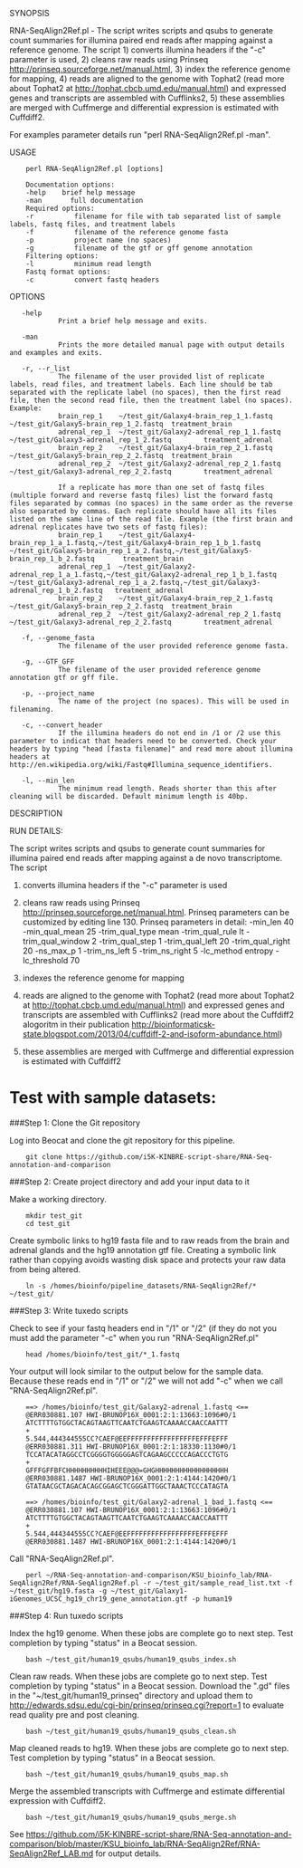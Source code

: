 SYNOPSIS

 RNA-SeqAlign2Ref.pl - The script writes scripts and qsubs to generate
       count summaries for illumina paired end reads after mapping against a
       reference genome. The script 1) converts illumina headers if the "-c"
       parameter is used, 2) cleans raw reads using Prinseq
       http://prinseq.sourceforge.net/manual.html, 3) index the reference
       genome for mapping, 4) reads are aligned to the genome with Tophat2
       (read more about Tophat2 at http://tophat.cbcb.umd.edu/manual.html) and
       expressed genes and transcripts are assembled with Cufflinks2, 5) these
       assemblies are merged with Cuffmerge and differential expression is
       estimated with Cuffdiff2.

For examples parameter details run "perl RNA-SeqAlign2Ref.pl -man".

USAGE

        perl RNA-SeqAlign2Ref.pl [options]

        Documentation options:
        -help    brief help message
        -man       full documentation
        Required options:
        -r          filename for file with tab separated list of sample labels, fastq files, and treatment labels
        -f          filename of the reference genome fasta
        -p          project name (no spaces)
        -g          filename of the gtf or gff genome annotation
        Filtering options:
        -l          minimum read length
        Fastq format options:
        -c          convert fastq headers

OPTIONS

       -help
                Print a brief help message and exits.

       -man
                Prints the more detailed manual page with output details and examples and exits.

       -r, --r_list
                The filename of the user provided list of replicate labels, read files, and treatment labels. Each line should be tab separated with the replicate label (no spaces), then the first read file, then the second read file, then the treatment label (no spaces). Example:
                brain_rep_1    ~/test_git/Galaxy4-brain_rep_1_1.fastq  ~/test_git/Galaxy5-brain_rep_1_2.fastq  treatment_brain
                adrenal_rep_1  ~/test_git/Galaxy2-adrenal_rep_1_1.fastq        ~/test_git/Galaxy3-adrenal_rep_1_2.fastq        treatment_adrenal
                brain_rep_2    ~/test_git/Galaxy4-brain_rep_2_1.fastq  ~/test_git/Galaxy5-brain_rep_2_2.fastq  treatment_brain
                adrenal_rep_2  ~/test_git/Galaxy2-adrenal_rep_2_1.fastq        ~/test_git/Galaxy3-adrenal_rep_2_2.fastq        treatment_adrenal

                If a replicate has more than one set of fastq files (multiple forward and reverse fastq files) list the forward fastq files separated by commas (no spaces) in the same order as the reverse also separated by commas. Each replicate should have all its files listed on the same line of the read file. Example (the first brain and adrenal replicates have two sets of fastq files):
                brain_rep_1    ~/test_git/Galaxy4-brain_rep_1_a_1.fastq,~/test_git/Galaxy4-brain_rep_1_b_1.fastq       ~/test_git/Galaxy5-brain_rep_1_a_2.fastq,~/test_git/Galaxy5-brain_rep_1_b_2.fastq       treatment_brain
                adrenal_rep_1  ~/test_git/Galaxy2-adrenal_rep_1_a_1.fastq,~/test_git/Galaxy2-adrenal_rep_1_b_1.fastq   ~/test_git/Galaxy3-adrenal_rep_1_a_2.fastq,~/test_git/Galaxy3-adrenal_rep_1_b_2.fastq   treatment_adrenal
                brain_rep_2    ~/test_git/Galaxy4-brain_rep_2_1.fastq  ~/test_git/Galaxy5-brain_rep_2_2.fastq  treatment_brain
                adrenal_rep_2  ~/test_git/Galaxy2-adrenal_rep_2_1.fastq        ~/test_git/Galaxy3-adrenal_rep_2_2.fastq        treatment_adrenal

       -f, --genome_fasta
                The filename of the user provided reference genome fasta.

       -g, --GTF_GFF
                The filename of the user provided reference genome annotation gtf or gff file.

       -p, --project_name
                The name of the project (no spaces). This will be used in filenaming.

       -c, --convert_header
                If the illumina headers do not end in /1 or /2 use this parameter to indicat that headers need to be converted. Check your headers by typing "head [fasta filename]" and read more about illumina headers at http://en.wikipedia.org/wiki/Fastq#Illumina_sequence_identifiers.

       -l, --min_len
                The minimum read length. Reads shorter than this after cleaning will be discarded. Default minimum length is 40bp.

DESCRIPTION

RUN DETAILS:

The script writes scripts and qsubs to generate count summaries for illumina paired end reads after mapping against a de novo transcriptome. The script

1) converts illumina headers if the "-c" parameter is used

2) cleans raw reads using Prinseq http://prinseq.sourceforge.net/manual.html. Prinseq parameters can be customized by editing line 130. Prinseq parameters in detail:
        -min_len 40
        -min_qual_mean 25
        -trim_qual_type mean
        -trim_qual_rule lt
        -trim_qual_window 2
        -trim_qual_step 1
        -trim_qual_left 20
        -trim_qual_right 20
        -ns_max_p 1
        -trim_ns_left 5
        -trim_ns_right 5
        -lc_method entropy
        -lc_threshold 70

3) indexes the reference genome for mapping

4) reads are aligned to the genome with Tophat2 (read more about Tophat2 at http://tophat.cbcb.umd.edu/manual.html) and expressed genes and transcripts are assembled with Cufflinks2 (read more about the Cuffdiff2 alogoritm in their publication http://bioinformaticsk-state.blogspot.com/2013/04/cuffdiff-2-and-isoform-abundance.html)

5) these assemblies are merged with Cuffmerge and differential expression is estimated with Cuffdiff2

# Test with sample datasets:

###Step 1: Clone the Git repository

Log into Beocat and clone the git repository for this pipeline.

        git clone https://github.com/i5K-KINBRE-script-share/RNA-Seq-annotation-and-comparison

###Step 2: Create project directory and add your input data to it

Make a working directory.

        mkdir test_git
        cd test_git
        

Create symbolic links to hg19 fasta file and to raw reads from the brain and adrenal glands and the hg19 annotation gtf file. Creating a symbolic link rather than copying avoids wasting disk space and protects your raw data from being altered.

        ln -s /homes/bioinfo/pipeline_datasets/RNA-SeqAlign2Ref/* ~/test_git/

###Step 3: Write tuxedo scripts

Check to see if your fastq headers end in "/1" or "/2" (if they do not you must add the parameter "-c" when you run "RNA-SeqAlign2Ref.pl"

        head /homes/bioinfo/test_git/*_1.fastq

Your output will look similar to the output below for the sample data. Because these reads end in "/1" or "/2" we will not add "-c" when we call "RNA-SeqAlign2Ref.pl".


        ==> /homes/bioinfo/test_git/Galaxy2-adrenal_1.fastq <==
        @ERR030881.107 HWI-BRUNOP16X_0001:2:1:13663:1096#0/1
        ATCTTTTGTGGCTACAGTAAGTTCAATCTGAAGTCAAAACCAACCAATTT
        +
        5.544,444344555CC?CAEF@EEFFFFFFFFFFFFFFFFFEFFFEFFF
        @ERR030881.311 HWI-BRUNOP16X_0001:2:1:18330:1130#0/1
        TCCATACATAGGCCTCGGGGTGGGGGAGTCAGAAGCCCCCAGACCCTGTG
        +
        GFFFGFFBFCHHHHHHHHHHIHEEE@@@=GHGHHHHHHHHHHHHHHHHHH
        @ERR030881.1487 HWI-BRUNOP16X_0001:2:1:4144:1420#0/1
        GTATAACGCTAGACACAGCGGAGCTCGGGATTGGCTAAACTCCCATAGTA

        ==> /homes/bioinfo/test_git/Galaxy2-adrenal_1_bad_1.fastq <==
        @ERR030881.107 HWI-BRUNOP16X_0001:2:1:13663:1096#0/1
        ATCTTTTGTGGCTACAGTAAGTTCAATCTGAAGTCAAAACCAACCAATTT
        +
        5.544,444344555CC?CAEF@EEFFFFFFFFFFFFFFFFFEFFFEFFF
        @ERR030881.1487 HWI-BRUNOP16X_0001:2:1:4144:1420#0/1
        
Call "RNA-SeqAlign2Ref.pl".

        perl ~/RNA-Seq-annotation-and-comparison/KSU_bioinfo_lab/RNA-SeqAlign2Ref/RNA-SeqAlign2Ref.pl -r ~/test_git/sample_read_list.txt -f ~/test_git/hg19.fasta -g ~/test_git/Galaxy1-iGenomes_UCSC_hg19_chr19_gene_annotation.gtf -p human19

###Step 4: Run tuxedo scripts

Index the hg19 genome. When these jobs are complete go to next step. Test completion by typing "status" in a Beocat session.

        bash ~/test_git/human19_qsubs/human19_qsubs_index.sh

Clean raw reads. When these jobs are complete go to next step. Test completion by typing "status" in a Beocat session.
        Download the ".gd" files in the "~/test_git/human19_prinseq" directory and upload them to http://edwards.sdsu.edu/cgi-bin/prinseq/prinseq.cgi?report=1 to evaluate read quality pre and post cleaning.

        bash ~/test_git/human19_qsubs/human19_qsubs_clean.sh

Map cleaned reads to hg19. When these jobs are complete go to next step. Test completion by typing "status" in a Beocat session.

        bash ~/test_git/human19_qsubs/human19_qsubs_map.sh
        
Merge the assembled transcripts with Cuffmerge and estimate differential expression with Cuffdiff2.

        bash ~/test_git/human19_qsubs/human19_qsubs_merge.sh
        
See https://github.com/i5K-KINBRE-script-share/RNA-Seq-annotation-and-comparison/blob/master/KSU_bioinfo_lab/RNA-SeqAlign2Ref/RNA-SeqAlign2Ref_LAB.md for output details.

